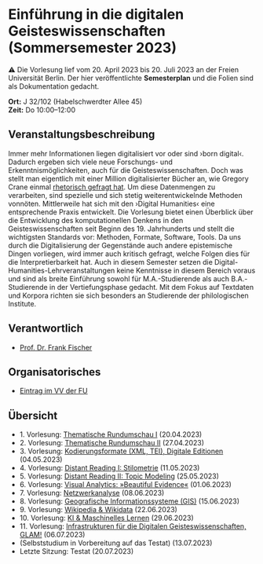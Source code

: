 # Einführung in die digitalen Geisteswissenschaften (Sommersemester 2023)

:warning: Die Vorlesung lief vom 20. April 2023 bis 20. Juli 2023 an der Freien Universität Berlin. Der hier veröffentlichte **Semesterplan** und die Folien sind als Dokumentation gedacht.

**Ort:** J 32/102 (Habelschwerdter Allee 45) \
**Zeit:** Do 10:00–12:00

## Veranstaltungsbeschreibung

Immer mehr Informationen liegen digitalisiert vor oder sind ›born digital‹. Dadurch ergeben sich viele neue Forschungs- und Erkenntnismöglichkeiten, auch für die Geisteswissenschaften. Doch was stellt man eigentlich mit einer Million digitalisierter Bücher an, wie Gregory Crane einmal [rhetorisch gefragt hat](https://doi.org/10.1045/march2006-crane). Um diese Datenmengen zu verarbeiten, sind spezielle und sich stetig weiterentwickelnde Methoden vonnöten. Mittlerweile hat sich mit den ›Digital Humanities‹ eine entsprechende Praxis entwickelt. Die Vorlesung bietet einen Überblick über die Entwicklung des komputationellen Denkens in den Geisteswissenschaften seit Beginn des 19. Jahrhunderts und stellt die wichtigsten Standards vor: Methoden, Formate, Software, Tools. Da uns durch die Digitalisierung der Gegenstände auch andere epistemische Dingen vorliegen, wird immer auch kritisch gefragt, welche Folgen dies für die Interpretierbarkeit hat. Auch in diesem Semester setzen die Digital-Humanities-Lehrveranstaltungen keine Kenntnisse in diesem Bereich voraus und sind als breite Einführung sowohl für M.A.-Studierende als auch B.A.-Studierende in der Vertiefungsphase gedacht. Mit dem Fokus auf Textdaten und Korpora richten sie sich besonders an Studierende der philologischen Institute.

## Verantwortlich

- [Prof. Dr. Frank Fischer](https://lehkost.github.io/)

## Organisatorisches

- [Eintrag im VV der FU](https://web.archive.org/web/20240528175447/https://www.fu-berlin.de/vv/de/lv/793088)

## Übersicht

- 1\. Vorlesung: [Thematische Rundumschau I](https://lehkost.github.io/slides/2023-04-20-einf-dh/index.html) (20.04.2023)
- 2\. Vorlesung: [Thematische Rundumschau II](https://lehkost.github.io/slides/2023-04-27-einf-dh/index.html) (27.04.2023)
- 3\. Vorlesung: [Kodierungsformate (XML, TEI), Digitale Editionen](https://lehkost.github.io/slides/2023-05-04-einf-dh/index.html) (04.05.2023)
- 4\. Vorlesung: [Distant Reading I: Stilometrie](https://lehkost.github.io/slides/2023-05-11-einf-dh/index.html) (11.05.2023)
- 5\. Vorlesung: [Distant Reading II: Topic Modeling](https://lehkost.github.io/slides/2023-05-25-einf-dh/index.html) (25.05.2023)
- 6\. Vorlesung: [Visual Analytics: »Beautiful Evidence«](https://lehkost.github.io/slides/2023-06-01-einf-dh/index.html) (01.06.2023)
- 7\. Vorlesung: [Netzwerkanalyse](https://lehkost.github.io/slides/2023-06-08-einf-dh/index.html) (08.06.2023)
- 8\. Vorlesung: [Geografische Informationssysteme (GIS)](https://lehkost.github.io/slides/2023-06-15-einf-dh/index.html) (15.06.2023)
- 9\. Vorlesung: [Wikipedia & Wikidata](https://lehkost.github.io/slides/2023-06-22-einf-dh/index.html) (22.06.2023)
- 10\. Vorlesung: [KI & Maschinelles Lernen](https://lehkost.github.io/slides/2023-06-29-einf-dh/index.html) (29.06.2023)
- 11\. Vorlesung: [Infrastrukturen für die Digitalen Geisteswissenschaften, GLAM!](https://lehkost.github.io/slides/2023-07-06-einf-dh/index.html) (06.07.2023)
- (Selbststudium in Vorbereitung auf das Testat) (13.07.2023)
- Letzte Sitzung: Testat (20.07.2023)
